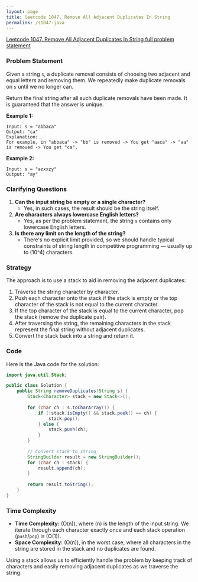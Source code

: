 ```yaml
---
layout: page
title: leetcode 1047. Remove All Adjacent Duplicates In String
permalink: /s1047-java
---
```

[Leetcode 1047. Remove All Adjacent Duplicates In String full problem statement](https://algoadvance.github.io/algoadvance/l1047)
### Problem Statement
Given a string `s`, a duplicate removal consists of choosing two adjacent and equal letters and removing them. We repeatedly make duplicate removals on `s` until we no longer can.

Return the final string after all such duplicate removals have been made. It is guaranteed that the answer is unique.

**Example 1:**
```
Input: s = "abbaca"
Output: "ca"
Explanation: 
For example, in "abbaca" -> "bb" is removed -> You get "aaca" -> "aa" is removed -> You get "ca".
```

**Example 2:**
```
Input: s = "azxxzy"
Output: "ay"
```

### Clarifying Questions
1. **Can the input string be empty or a single character?**
   - Yes, in such cases, the result should be the string itself.
2. **Are characters always lowercase English letters?**
   - Yes, as per the problem statement, the string `s` contains only lowercase English letters.
3. **Is there any limit on the length of the string?**
   - There's no explicit limit provided, so we should handle typical constraints of string length in competitive programming — usually up to \(10^4\) characters.

### Strategy
The approach is to use a stack to aid in removing the adjacent duplicates:
1. Traverse the string character by character.
2. Push each character onto the stack if the stack is empty or the top character of the stack is not equal to the current character.
3. If the top character of the stack is equal to the current character, pop the stack (remove the duplicate pair).
4. After traversing the string, the remaining characters in the stack represent the final string without adjacent duplicates.
5. Convert the stack back into a string and return it.

### Code
Here is the Java code for the solution:

```java
import java.util.Stack;

public class Solution {
    public String removeDuplicates(String s) {
        Stack<Character> stack = new Stack<>();
        
        for (char ch : s.toCharArray()) {
            if (!stack.isEmpty() && stack.peek() == ch) {
                stack.pop();
            } else {
                stack.push(ch);
            }
        }
        
        // Convert stack to string
        StringBuilder result = new StringBuilder();
        for (char ch : stack) {
            result.append(ch);
        }
        
        return result.toString();
    }
}
```

### Time Complexity
- **Time Complexity:** \(O(n)\), where \(n\) is the length of the input string. We iterate through each character exactly once and each stack operation (`push`/`pop`) is \(O(1)\).
- **Space Complexity:** \(O(n)\), in the worst case, where all characters in the string are stored in the stack and no duplicates are found. 

Using a stack allows us to efficiently handle the problem by keeping track of characters and easily removing adjacent duplicates as we traverse the string.